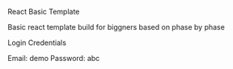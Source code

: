 React Basic Template

Basic react template build for biggners based on phase by phase 

Login Credentials

Email: demo Password: abc
